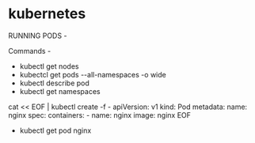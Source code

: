 # kubernetes

RUNNING PODS -

Commands -
 - kubectl get nodes
 - kubectcl get pods --all-namespaces -o wide
 - kubectl describe pod
 - kubectl get namespaces
 
 cat << EOF | kubectl create -f -
  apiVersion: v1
  kind: Pod
  metadata:
    name: nginx
  spec:
    containers:
    - name: nginx
      image: nginx
  EOF
 
 - kubectl get pod nginx
